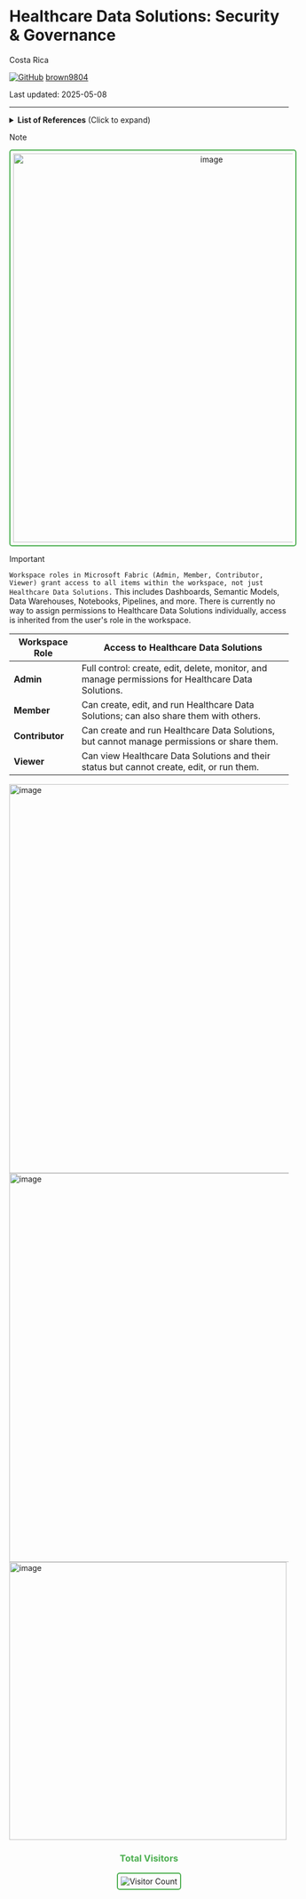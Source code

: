 # Healthcare Data Solutions: Security \& Governance

Costa Rica

[![GitHub](https://img.shields.io/badge/--181717?logo=github&logoColor=ffffff)](https://github.com/)
[brown9804](https://github.com/brown9804)

Last updated: 2025-05-08

------------------------------------------

> 

<details>
<summary><b>List of References</b> (Click to expand)</summary>


</details>

> [!NOTE]

<div align="center">
  <img width="700" alt="image" src="" style="border: 2px solid #4CAF50; border-radius: 5px; padding: 5px;"/>
</div>

> [!IMPORTANT]
> `Workspace roles in Microsoft Fabric (Admin, Member, Contributor, Viewer) grant access to all items within the workspace, not just Healthcare Data Solutions.` This includes Dashboards,
> Semantic Models, Data Warehouses, Notebooks, Pipelines, and more. There is currently no way to assign permissions to Healthcare Data Solutions individually, access is inherited from the user's role in the workspace.

| **Workspace Role** | **Access to Healthcare Data Solutions**                                                                 |
|--------------------|------------------------------------------------------------------------------------------|
| **Admin**          | Full control: create, edit, delete, monitor, and manage permissions for Healthcare Data Solutions.       |
| **Member**         | Can create, edit, and run Healthcare Data Solutions; can also share them with others.                    |
| **Contributor**    | Can create and run Healthcare Data Solutions, but cannot manage permissions or share them.               |
| **Viewer**         | Can view Healthcare Data Solutions and their status but cannot create, edit, or run them.                |

<img width="700" alt="image" src="https://github.com/user-attachments/assets/93ccd9f1-a650-4663-a631-3b2b20434cae" />

<img width="700" alt="image" src="https://github.com/user-attachments/assets/ce0bcfe1-cce2-45e9-81ee-c58e89a7f089" />

<img width="500" alt="image" src="https://github.com/user-attachments/assets/097cb406-b4c8-4d49-88c2-6d4ea8cf7294" />

<div align="center">
  <h3 style="color: #4CAF50;">Total Visitors</h3>
  <img src="https://profile-counter.glitch.me/brown9804/count.svg" alt="Visitor Count" style="border: 2px solid #4CAF50; border-radius: 5px; padding: 5px;"/>
</div>
